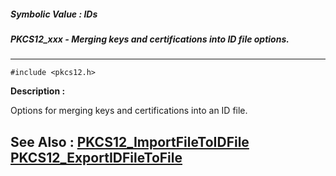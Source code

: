 ##### Symbolic Value : IDs
##### PKCS12_xxx - Merging keys and certifications into ID file options.
---
```
#include <pkcs12.h>
```
**Description :**

Options for merging keys and certifications into an ID file.

**See Also :**
[PKCS12_ImportFileToIDFile](/reference/Func/PKCS12_ImportFileToIDFile)
[PKCS12_ExportIDFileToFile](/reference/Func/PKCS12_ExportIDFileToFile)
---
